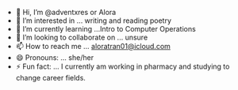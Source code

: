 - 👋 Hi, I’m @adventxres or Alora 
- 👀 I’m interested in ... writing and reading poetry 
- 🌱 I’m currently learning ...Intro to Computer Operations
- 💞️ I’m looking to collaborate on ... unsure 
- 📫 How to reach me ... aloratran01@icloud.com 
- 😄 Pronouns: ... she/her 
- ⚡ Fun fact: ... I currently am working in pharmacy and studying to change career fields. 

<!---
adventxres/adventxres is a ✨ special ✨ repository because its `README.md` (this file) appears on your GitHub profile.
You can click the Preview link to take a look at your changes.
--->
